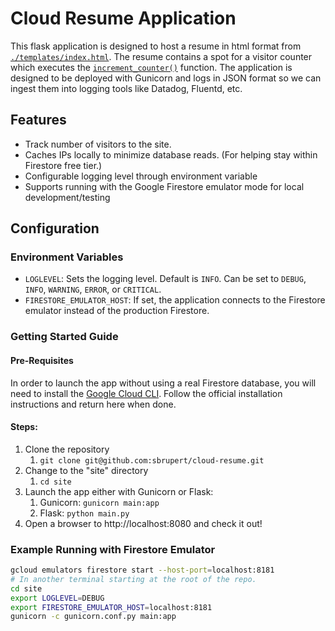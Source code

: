# Cloud Resume Application

This flask application is designed to host a resume in html format from [`./templates/index.html`](templates\index.html). The resume contains a spot for a visitor counter which executes the [`increment_counter()`](https://github.com/sbrupert/cloud-resume/blob/12a9cd246dd8c619053356bbc771284454816511/site/main.py#L102) function. The application is designed to be deployed with Gunicorn and logs in JSON format so we can ingest them into logging tools like Datadog, Fluentd, etc.

## Features

- Track number of visitors to the site.
- Caches IPs locally to minimize database reads. (For helping stay within Firestore free tier.)
- Configurable logging level through environment variable
- Supports running with the Google Firestore emulator mode for local development/testing

## Configuration

### Environment Variables

- `LOGLEVEL`: Sets the logging level. Default is `INFO`. Can be set to `DEBUG`, `INFO`, `WARNING`, `ERROR`, or `CRITICAL`.
- `FIRESTORE_EMULATOR_HOST`: If set, the application connects to the Firestore emulator instead of the production Firestore.

### Getting Started Guide
#### Pre-Requisites
In order to launch the app without using a real Firestore database, you will need to install the [Google Cloud CLI](https://cloud.google.com/sdk/docs/install). Follow the official installation instructions and return here when done.
#### Steps:
1. Clone the repository
   1. `git clone git@github.com:sbrupert/cloud-resume.git`
2. Change to the "site" directory
   1. `cd site`
3. Launch the app either with Gunicorn or Flask:
   1. Gunicorn: `gunicorn main:app`
   2. Flask: `python main.py`
4. Open a browser to http://localhost:8080 and check it out!

### Example Running with Firestore Emulator

```bash
gcloud emulators firestore start --host-port=localhost:8181
# In another terminal starting at the root of the repo.
cd site
export LOGLEVEL=DEBUG
export FIRESTORE_EMULATOR_HOST=localhost:8181
gunicorn -c gunicorn.conf.py main:app
```
